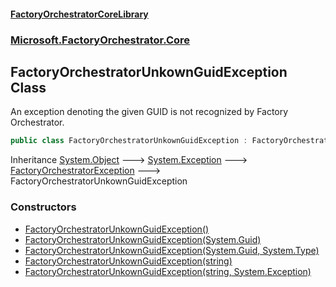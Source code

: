 #### [FactoryOrchestratorCoreLibrary](./FactoryOrchestratorCoreLibrary.md 'FactoryOrchestratorCoreLibrary')
### [Microsoft.FactoryOrchestrator.Core](./Microsoft-FactoryOrchestrator-Core.md 'Microsoft.FactoryOrchestrator.Core')
## FactoryOrchestratorUnkownGuidException Class
An exception denoting the given GUID is not recognized by Factory Orchestrator.  
```csharp
public class FactoryOrchestratorUnkownGuidException : FactoryOrchestratorException
```
Inheritance [System.Object](https://docs.microsoft.com/en-us/dotnet/api/System.Object 'System.Object') &#129106; [System.Exception](https://docs.microsoft.com/en-us/dotnet/api/System.Exception 'System.Exception') &#129106; [FactoryOrchestratorException](./Microsoft-FactoryOrchestrator-Core-FactoryOrchestratorException.md 'Microsoft.FactoryOrchestrator.Core.FactoryOrchestratorException') &#129106; FactoryOrchestratorUnkownGuidException  
### Constructors
- [FactoryOrchestratorUnkownGuidException()](./Microsoft-FactoryOrchestrator-Core-FactoryOrchestratorUnkownGuidException-FactoryOrchestratorUnkownGuidException().md 'Microsoft.FactoryOrchestrator.Core.FactoryOrchestratorUnkownGuidException.FactoryOrchestratorUnkownGuidException()')
- [FactoryOrchestratorUnkownGuidException(System.Guid)](./Microsoft-FactoryOrchestrator-Core-FactoryOrchestratorUnkownGuidException-FactoryOrchestratorUnkownGuidException(System-Guid).md 'Microsoft.FactoryOrchestrator.Core.FactoryOrchestratorUnkownGuidException.FactoryOrchestratorUnkownGuidException(System.Guid)')
- [FactoryOrchestratorUnkownGuidException(System.Guid, System.Type)](./Microsoft-FactoryOrchestrator-Core-FactoryOrchestratorUnkownGuidException-FactoryOrchestratorUnkownGuidException(System-Guid_System-Type).md 'Microsoft.FactoryOrchestrator.Core.FactoryOrchestratorUnkownGuidException.FactoryOrchestratorUnkownGuidException(System.Guid, System.Type)')
- [FactoryOrchestratorUnkownGuidException(string)](./Microsoft-FactoryOrchestrator-Core-FactoryOrchestratorUnkownGuidException-FactoryOrchestratorUnkownGuidException(string).md 'Microsoft.FactoryOrchestrator.Core.FactoryOrchestratorUnkownGuidException.FactoryOrchestratorUnkownGuidException(string)')
- [FactoryOrchestratorUnkownGuidException(string, System.Exception)](./Microsoft-FactoryOrchestrator-Core-FactoryOrchestratorUnkownGuidException-FactoryOrchestratorUnkownGuidException(string_System-Exception).md 'Microsoft.FactoryOrchestrator.Core.FactoryOrchestratorUnkownGuidException.FactoryOrchestratorUnkownGuidException(string, System.Exception)')
